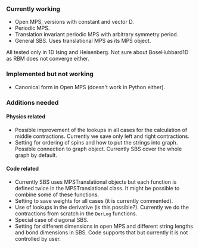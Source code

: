 ### Currently working
- Open MPS, versions with constant and vector D.
- Periodic MPS.
- Translation invariant periodic MPS with arbitrary symmetry period.
- General SBS. Uses translational MPS as its MPS object.

All tested only in 1D Ising and Heisenberg. Not sure about BoseHubbard1D as RBM does not converge either.

### Implemented but not working
- Canonical form in Open MPS (doesn't work in Python either).

### Additions needed

#### Physics related
- Possible improvement of the lookups in all cases for the calculation of middle contractions. Currently we save only left and right contractions.
- Setting for ordering of spins and how to put the strings into graph. Possible connection to graph object. Currently SBS cover the whole graph by default.

#### Code related
- Currently SBS uses MPSTranslational objects but each function is defined twice in the MPSTranslational class. It might be possible to combine some of these functions.
- Setting to save weights for all cases (it is currently commented).
- Use of lookups in the derivative (is this possible?). Currently we do the contractions from scratch in the `DerLog` functions.
- Special case of diagonal SBS.
- Setting for different dimensions in open MPS and different string lengths and bond dimensions in SBS. Code supports that but currently it is not controlled by user.

